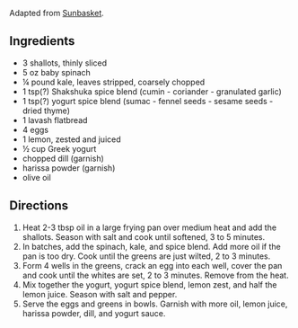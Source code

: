 Adapted from [Sunbasket](http://sunbasket.com/recipe/shakshuka-with-greens-and-seeded-lavash).

## Ingredients ##

* 3 shallots, thinly sliced
* 5 oz baby spinach
* ¼ pound kale, leaves stripped, coarsely chopped
* 1 tsp(?) Shakshuka spice blend (cumin - coriander - granulated garlic)
* 1 tsp(?) yogurt spice blend (sumac - fennel seeds - sesame seeds - dried thyme)
* 1 lavash flatbread
* 4 eggs
* 1 lemon, zested and juiced
* ½ cup Greek yogurt
* chopped dill (garnish)
* harissa powder (garnish)
* olive oil

## Directions ##

1. Heat 2-3 tbsp oil in a large frying pan over medium heat and add the
   shallots. Season with salt and cook until softened, 3 to 5 minutes.
2. In batches, add the spinach, kale, and spice blend. Add more oil if the pan
   is too dry. Cook until the greens are just wilted, 2 to 3 minutes.
3. Form 4 wells in the greens, crack an egg into each well, cover the pan and
   cook until the whites are set, 2 to 3 minutes. Remove from the heat.
4. Mix together the yogurt, yogurt spice blend, lemon zest, and half the lemon
   juice. Season with salt and pepper.
5. Serve the eggs and greens in bowls. Garnish with more oil, lemon juice,
   harissa powder, dill, and yogurt sauce.
